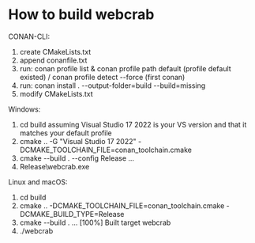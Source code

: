 # How to build webcrab

CONAN-CLI:
1. create CMakeLists.txt
2. append conanfile.txt
3. run: conan profile list & conan profile path default (profile default existed) / conan profile detect --force (first conan)
4. run: conan install . --output-folder=build --build=missing
5. modify CMakeLists.txt

Windows:
1. cd build 
assuming Visual Studio 17 2022 is your VS version and that it matches your default profile
2. cmake .. -G "Visual Studio 17 2022" -DCMAKE_TOOLCHAIN_FILE=conan_toolchain.cmake
3. cmake --build . --config Release
...
4. Release\webcrab.exe

Linux and macOS:
1. cd build
2. cmake .. -DCMAKE_TOOLCHAIN_FILE=conan_toolchain.cmake -DCMAKE_BUILD_TYPE=Release
3. cmake --build . 
... 
[100%] Built target webcrab
4. ./webcrab
